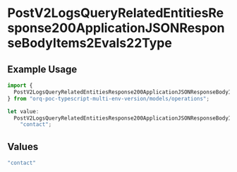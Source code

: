 # PostV2LogsQueryRelatedEntitiesResponse200ApplicationJSONResponseBodyItems2Evals22Type

## Example Usage

```typescript
import {
  PostV2LogsQueryRelatedEntitiesResponse200ApplicationJSONResponseBodyItems2Evals22Type,
} from "orq-poc-typescript-multi-env-version/models/operations";

let value:
  PostV2LogsQueryRelatedEntitiesResponse200ApplicationJSONResponseBodyItems2Evals22Type =
    "contact";
```

## Values

```typescript
"contact"
```